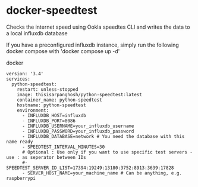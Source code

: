 # docker-speedtest
Checks the internet speed using Ookla speedtes CLI and writes the data to a local influxdb database

If you have a preconfigured influxdb instance, simply run the following docker compose with 'docker compose up -d' 

docker
```
version: '3.4'
services:
  python-speedtest:
    restart: unless-stopped
    image: thisisarpanghosh/python-speedtest:latest
    container_name: python-speedtest
    hostname: python-speedtest
    environment:
      - INFLUXDB_HOST=influxdb
      - INFLUXDB_PORT=8086
      - INFLUXDB_USERNAME=your_influxdb_username
      - INFLUXDB_PASSWORD=your_influxdb_password
      - INFLUXDB_DATABASE=network # You need the database with this name ready
      - SPEEDTEST_INTERVAL_MINUTES=30
      # Optional : Use only if you want to use specific test servers - use : as seperator between IDs
      #- SPEEDTEST_SERVER_ID_LIST=17394:19249:13180:3752:8913:3639:17828
      - SERVER_HOST_NAME=your_machine_name # Can be anything, e.g. raspberrypi
```
